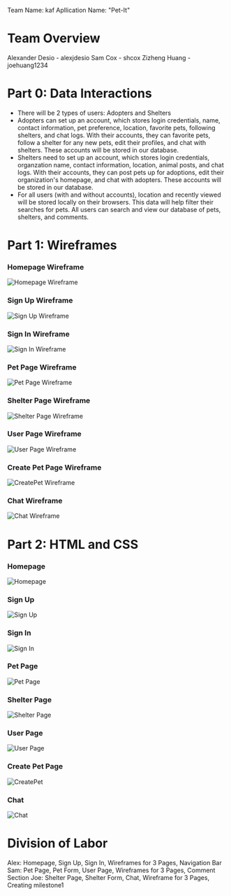 Team Name: kaf
Apllication Name: "Pet-It"

# Team Overview
Alexander Desio - alexjdesio
Sam Cox - shcox
Zizheng Huang - joehuang1234

# Part 0: Data Interactions
 - There will be 2 types of users: Adopters and Shelters
 - Adopters can set up an account, which stores login credentials, name, contact information, pet preference, location, favorite pets, following shelters, and chat logs. With their accounts, they can favorite pets, follow a shelter for any new pets, edit their profiles, and chat with shelters. These accounts will be stored in our database.
 - Shelters need to set up an account, which stores login credentials, organzation name, contact information, location, animal posts, and chat logs. With their accounts, they can post pets up for adoptions, edit their organization's homepage, and chat with adopters. These accounts will be stored in our database.
 - For all users (with and without accounts), location and recently viewed will be stored locally on their browsers. This data will help filter their searches for pets. All users can search and view our database of pets, shelters, and comments. 

# Part 1: Wireframes
### Homepage Wireframe
![Homepage Wireframe](https://raw.githubusercontent.com/alexjdesio/cs326-final-kaf/images/wireframes/homepage.png)
### Sign Up Wireframe
![Sign Up Wireframe](https://raw.githubusercontent.com/alexjdesio/cs326-final-kaf/images/wireframes/signup.png)
### Sign In Wireframe
![Sign In Wireframe](https://raw.githubusercontent.com/alexjdesio/cs326-final-kaf/images/wireframes/signin.png)
### Pet Page Wireframe
![Pet Page Wireframe](https://raw.githubusercontent.com/alexjdesio/cs326-final-kaf/images/wireframes/petpage.png)
### Shelter Page Wireframe
![Shelter Page Wireframe](https://raw.githubusercontent.com/alexjdesio/cs326-final-kaf/images/wireframes/shelterpage.png)
### User Page Wireframe
![User Page Wireframe](https://raw.githubusercontent.com/alexjdesio/cs326-final-kaf/images/wireframes/userpage.png)
### Create Pet Page Wireframe
![CreatePet Wireframe](https://raw.githubusercontent.com/alexjdesio/cs326-final-kaf/images/wireframes/createpet.png)
### Chat Wireframe
![Chat Wireframe](https://raw.githubusercontent.com/alexjdesio/cs326-final-kaf/images/wireframes/chat.png)

# Part 2: HTML and CSS
### Homepage
![Homepage](https://raw.githubusercontent.com/alexjdesio/cs326-final-kaf/images/HTML%20Page%20Screenshots/homepagehtml.png)
### Sign Up
![Sign Up](https://raw.githubusercontent.com/alexjdesio/cs326-final-kaf/images/HTML%20Page%20Screenshots/signuphtml.png)
### Sign In
![Sign In](https://raw.githubusercontent.com/alexjdesio/cs326-final-kaf/images/HTML%20Page%20Screenshots/signinhtml.png)
### Pet Page
![Pet Page](https://raw.githubusercontent.com/alexjdesio/cs326-final-kaf/images/HTML%20Page%20Screenshots/petpagehtml.png)
### Shelter Page
![Shelter Page](https://raw.githubusercontent.com/alexjdesio/cs326-final-kaf/images/HTML%20Page%20Screenshots/shelterpagehtml.png)
### User Page
![User Page](https://raw.githubusercontent.com/alexjdesio/cs326-final-kaf/images/HTML%20Page%20Screenshots/userpagehtml.png)
### Create Pet Page
![CreatePet](https://raw.githubusercontent.com/alexjdesio/cs326-final-kaf/images/HTML%20Page%20Screenshots/createpethtml.png)
### Chat
![Chat](https://raw.githubusercontent.com/alexjdesio/cs326-final-kaf/images/HTML%20Page%20Screenshots/chathtml.png)

# Division of Labor
Alex: Homepage, Sign Up, Sign In, Wireframes for 3 Pages, Navigation Bar
Sam: Pet Page, Pet Form, User Page, Wireframes for 3 Pages, Comment Section
Joe: Shelter Page, Shelter Form, Chat, Wireframe for 3 Pages, Creating milestone1